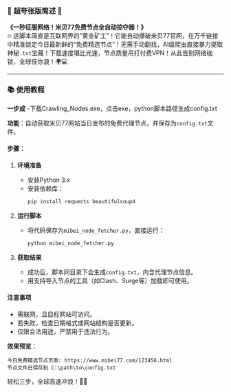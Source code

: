 ### 🚀 **超夸张版简述** 🚀  
**《一秒征服网络！米贝77免费节点全自动掠夺器！》**  
🔥 这脚本简直是互联网界的“黄金矿工”！它能自动爆破米贝77官网，在万千链接中精准锁定今日最新鲜的“免费精选节点”！无需手动翻找，AI级爬虫直接暴力提取神秘`.txt`宝藏！下载速度堪比光速，节点质量吊打付费VPN！从此告别网络枷锁，全球任你浪！🌍💻  

---

### 📚 **使用教程** 
**一步成**
-下载Crawling_Nodes.exe，点击exe，python脚本路径生成config.txt

**功能**：自动获取米贝77网站当日发布的免费代理节点，并保存为`config.txt`文件。  

#### **步骤**：  
1. **环境准备**  
   - 安装Python 3.x  
   - 安装依赖库：  
     ```bash
     pip install requests beautifulsoup4
     ```

2. **运行脚本**  
   - 将代码保存为`mibei_node_fetcher.py`，直接运行：  
     ```bash
     python mibei_node_fetcher.py
     ```

3. **获取结果**  
   - 成功后，脚本同目录下会生成`config.txt`，内含代理节点信息。  
   - 用支持导入节点的工具（如Clash、Surge等）加载即可使用。  

#### **注意事项**  
- 需联网，且目标网站可访问。  
- 若失败，检查日期格式或网站结构是否更新。  
- 仅限合法用途，严禁用于违法行为。  

**效果预览**：  
```
今日免费精选节点页面: https://www.mibei77.com/123456.html  
节点文件已保存到 C:\path\to\config.txt  
```  
轻松三步，全球高速冲浪！🏄‍♂️
